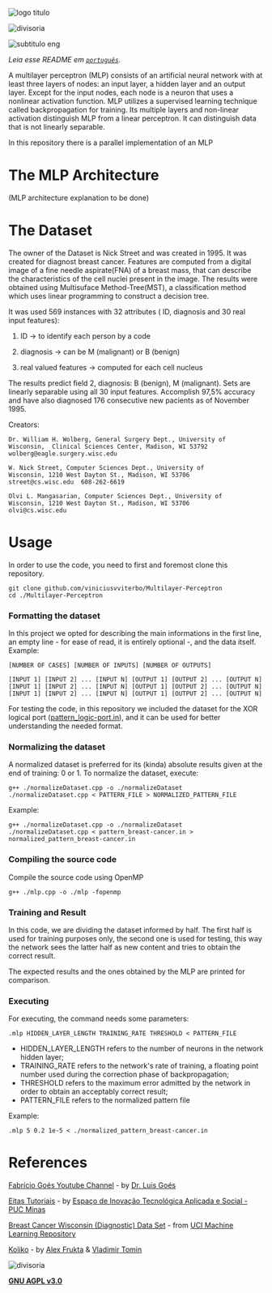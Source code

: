![logo titulo](https://user-images.githubusercontent.com/24854541/94681693-435a4100-02fa-11eb-85df-5cbd55374f98.png)

![divisoria](https://user-images.githubusercontent.com/24854541/94681772-5a009800-02fa-11eb-8ff8-29f9fad9b18f.png)

![subtitulo eng](https://user-images.githubusercontent.com/24854541/94682006-afd54000-02fa-11eb-8657-265172fbc4f8.png)

*Leia esse README em [`português`](https://github.com/viniciusvviterbo/Multilayer-Perceptron/blob/master/README.pt.md).*

A multilayer perceptron (MLP) consists of an artificial neural network with at least three layers of nodes: an input layer, a hidden layer and an output layer. Except for the input nodes, each node is a neuron that uses a nonlinear activation function. MLP utilizes a supervised learning technique called backpropagation for training. Its multiple layers and non-linear activation distinguish MLP from a linear perceptron. It can distinguish data that is not linearly separable.

In this repository there is a parallel implementation of an MLP

# The MLP Architecture

(MLP architecture explanation to be done)

# The Dataset

  The owner of the Dataset is Nick Street and was created in 1995. It was created for diagnost breast cancer. Features are computed from a digital image of a fine needle aspirate(FNA) of a breast mass, that can describe the characteristics of the cell nuclei present in the image. The results were obtained using Multisuface Method-Tree(MST), a classification method which uses linear programming to construct a decision tree.
  
  It was used 569 instances with 32 attributes (  ID, diagnosis and 30 real input features): 
  
  1. ID -> to identify each person by a code
  
  2. diagnosis -> can be M (malignant) or B (benign)
  
  3. real valued features -> computed for each cell nucleus<br />
      
   The results predict field 2, diagnosis: B (benign), M (malignant). Sets are linearly separable using all 30 input features. Accomplish 97,5% accuracy and have also diagnosed 176 consecutive new pacients as of November 1995.
   
   Creators: 

	Dr. William H. Wolberg, General Surgery Dept., University of
	Wisconsin,  Clinical Sciences Center, Madison, WI 53792
	wolberg@eagle.surgery.wisc.edu

	W. Nick Street, Computer Sciences Dept., University of
	Wisconsin, 1210 West Dayton St., Madison, WI 53706
	street@cs.wisc.edu  608-262-6619

	Olvi L. Mangasarian, Computer Sciences Dept., University of
	Wisconsin, 1210 West Dayton St., Madison, WI 53706
	olvi@cs.wisc.edu 

# Usage

In order to use the code, you need to first and foremost clone this repository.

```shell
git clone github.com/viniciusvviterbo/Multilayer-Perceptron
cd ./Multilayer-Perceptron
```

### Formatting the dataset

In this project we opted for describing the main informations in the first line, an empty line - for ease of read, it is entirely optional -, and the data itself. Example:

```
[NUMBER OF CASES] [NUMBER OF INPUTS] [NUMBER OF OUTPUTS]

[INPUT 1] [INPUT 2] ... [INPUT N] [OUTPUT 1] [OUTPUT 2] ... [OUTPUT N]
[INPUT 1] [INPUT 2] ... [INPUT N] [OUTPUT 1] [OUTPUT 2] ... [OUTPUT N]
[INPUT 1] [INPUT 2] ... [INPUT N] [OUTPUT 1] [OUTPUT 2] ... [OUTPUT N]
```

For testing the code, in this repository we included the dataset for the XOR logical port ([pattern_logic-port.in](https://github.com/viniciusvviterbo/Multilayer-Perceptron/blob/master/pattern_logic-port.in)), and it can be used for better understanding the needed format.

### Normalizing the dataset

A normalized dataset is preferred for its (kinda) absolute results given at the end of training: 0 or 1. To normalize the dataset, execute:

```shell
g++ ./normalizeDataset.cpp -o ./normalizeDataset
./normalizeDataset.cpp < PATTERN_FILE > NORMALIZED_PATTERN_FILE
```

Example:

```shell
g++ ./normalizeDataset.cpp -o ./normalizeDataset
./normalizeDataset.cpp < pattern_breast-cancer.in > normalized_pattern_breast-cancer.in
```

### Compiling the source code

Compile the source code using OpenMP

```shell
g++ ./mlp.cpp -o ./mlp -fopenmp
```

### Training and Result

In this code, we are dividing the dataset informed by half. The first half is used for training purposes only, the second one is used for testing, this way the network sees the latter half as new content and tries to obtain the correct result.

The expected results and the ones obtained by the MLP are printed for comparison.

### Executing

For executing, the command needs some parameters:

```shell
.mlp HIDDEN_LAYER_LENGTH TRAINING_RATE THRESHOLD < PATTERN_FILE
```

* HIDDEN_LAYER_LENGTH refers to the number of neurons in the network hidden layer;
* TRAINING_RATE refers to the network's rate of training, a floating point number used during the correction phase of backpropagation;
* THRESHOLD  refers to the maximum error admitted by the network in order to obtain an acceptably correct result;
* PATTERN_FILE refers to the normalized pattern file

Example:

```shell
.mlp 5 0.2 1e-5 < ./normalized_pattern_breast-cancer.in
```

# References

[Fabrício Goés Youtube Channel](https://www.youtube.com/channel/UCgeFcHndjZVth6HRg3cFkng) - by [Dr. Luis Goés](http://lattes.cnpq.br/7401444661491250)

[Eitas Tutoriais](http://www.eitas.com.br/tutoriais/12) - by [Espaço de Inovação Tecnológica Aplicada e Social - PUC Minas](http://www.eitas.com.br/)

[Breast Cancer Wisconsin (Diagnostic) Data Set](https://archive.ics.uci.edu/ml/datasets/Breast+Cancer+Wisconsin+%28Diagnostic%29) - from [UCI Machine Learning Repository](https://archive.ics.uci.edu/ml/index.php)

[Koliko](http://www.fontslots.com/koliko-font/) - by [Alex Frukta](https://www.behance.net/MRfrukta) & [Vladimir Tomin](https://www.behance.net/myaka)


![divisoria](https://user-images.githubusercontent.com/24854541/94681772-5a009800-02fa-11eb-8ff8-29f9fad9b18f.png)

**[GNU AGPL v3.0](https://www.gnu.org/licenses/agpl-3.0.html)**
